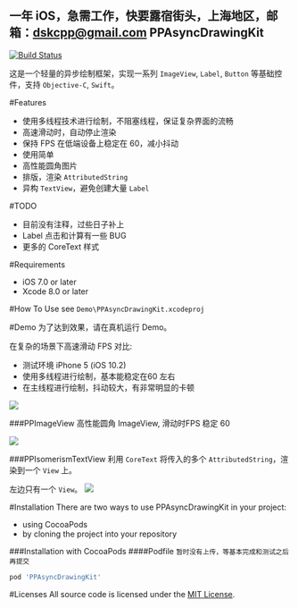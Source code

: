 一年 iOS，急需工作，快要露宿街头，上海地区，邮箱：dskcpp@gmail.com
PPAsyncDrawingKit
------------------------
[![Build Status](https://travis-ci.org/DSKcpp/PPAsyncDrawingKit.svg?branch=master)](https://travis-ci.org/DSKcpp/PPAsyncDrawingKit)

这是一个轻量的异步绘制框架，实现一系列 `ImageView`, `Label`, `Button` 等基础控件，支持 `Objective-C`, `Swift`。

#Features
* 使用多线程技术进行绘制，不阻塞线程，保证复杂界面的流畅
* 高速滑动时，自动停止渲染
* 保持 FPS 在低端设备上稳定在 60，减小抖动
* 使用简单
* 高性能圆角图片
* 排版，渲染 `AttributedString`
* 异构 `TextView`，避免创建大量 `Label`


#TODO
* 目前没有注释，过些日子补上
* Label 点击和计算有一些 BUG
* 更多的 CoreText 样式

#Requirements
* iOS 7.0 or later
* Xcode 8.0 or later

#How To Use
see `Demo\PPAsyncDrawingKit.xcodeproj`

#Demo
为了达到效果，请在真机运行 Demo。

在复杂的场景下高速滑动 FPS 对比:

* 测试环境 iPhone 5 (iOS 10.2)
* 使用多线程进行绘制，基本能稳定在60 左右
* 在主线程进行绘制，抖动较大，有非常明显的卡顿

![](http://ww2.sinaimg.cn/large/9bffd8f9gw1fbka8hdcusj20ks0jugmz.jpg)

###PPImageView
高性能圆角 ImageView, 滑动时FPS 稳定 60

![](http://ww4.sinaimg.cn/large/9bffd8f9gw1fbk3ht0t1zj20a108btat.jpg)

###PPIsomerismTextView
利用 `CoreText` 将传入的多个 `AttributedString`，渲染到一个 `View` 上。

左边只有一个 `View`。
![](http://ww4.sinaimg.cn/large/9bffd8f9gw1fbi1ji8hbyj21kw0u67fm.jpg)

#Installation
There are two ways to use PPAsyncDrawingKit in your project:

* using CocoaPods
* by cloning the project into your repository

###Installation with CocoaPods
####Podfile
`暂时没有上传，等基本完成和测试之后再提交`
``` Ruby
pod 'PPAsyncDrawingKit'
```

#Licenses
All source code is licensed under the [MIT License](https://raw.githubusercontent.com/DSKcpp/PPAsyncDrawingKit/master/LICENSE).






